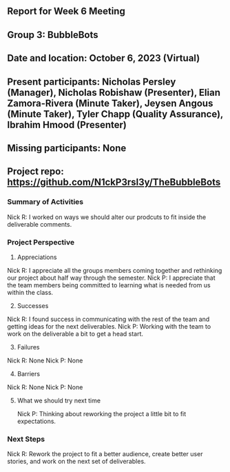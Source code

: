 ## Report for Week 6 Meeting
## Group 3: BubbleBots
## Date and location: October 6, 2023 (Virtual)
## Present participants: Nicholas Persley (Manager), Nicholas Robishaw (Presenter), Elian Zamora-Rivera (Minute Taker), Jeysen Angous (Minute Taker), Tyler Chapp (Quality Assurance), Ibrahim Hmood (Presenter)
## Missing participants: None
## Project repo: https://github.com/N1ckP3rsl3y/TheBubbleBots

### Summary of Activities

Nick R: I worked on ways we should alter our prodcuts to fit inside the deliverable comments.

### Project Perspective
1. Appreciations

  Nick R: I appreciate all the groups members coming together and rethinking our project about half way through the semester.
  Nick P: I appreciate that the team members being committed to learning what is needed from us within the class.

2. Successes

  Nick R: I found success in communicating with the rest of the team and getting ideas for the next deliverables.
  Nick P: Working with the team to work on the deliverable a bit to get a head start.

3. Failures

  Nick R: None
  Nick P: None

4. Barriers

  Nick R: None
  Nick P: None

5. What we should try next time
   
   Nick P: Thinking about reworking the project a little bit to fit expectations.

### Next Steps

  Nick R: Rework the project to fit a better audience, create better user stories, and work on the next set of deliverables.
